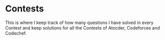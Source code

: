 # Contests
This is where I keep track of how many questions I have solved in every Contest and keep solutions for all the Contests of Atocder, Codeforces and Codechef.

